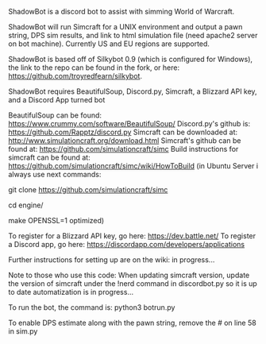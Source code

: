 ShadowBot is a discord bot to assist with simming World of Warcraft.

ShadowBot will run Simcraft for a UNIX environment and output a pawn string, DPS sim results, and link to html simulation file (need apache2 server on bot machine). Currently US and EU regions are supported.

ShadowBot is based off of Silkybot 0.9 (which is configured for Windows), the link to the repo can be found in the fork, or here: https://github.com/troyredfearn/silkybot.

ShadowBot requires BeautifulSoup, Discord.py, Simcraft, a Blizzard API key, and a Discord App turned bot

BeautifulSoup can be found: https://www.crummy.com/software/BeautifulSoup/
Discord.py's github is: https://github.com/Rapptz/discord.py
Simcraft can be downloaded at: http://www.simulationcraft.org/download.html
Simcraft's github can be found at: https://github.com/simulationcraft/simc
Build instructions for simcraft can be found at: https://github.com/simulationcraft/simc/wiki/HowToBuild
(in Ubuntu Server i always use next commands:

git clone https://github.com/simulationcraft/simc

cd engine/

make OPENSSL=1 optimized)

To register for a Blizzard API key, go here: https://dev.battle.net/
To register a Discord app, go here: https://discordapp.com/developers/applications

Further instructions for setting up are on the wiki: in progress...

Note to those who use this code:
When updating simcraft version, update the version of simcraft under the !nerd command in discordbot.py so it is up to date
automatization is in progress...

To run the bot, the command is:
python3 botrun.py

To enable DPS estimate along with the pawn string, remove the # on line 58 in sim.py
